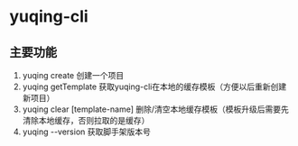 # yuqing-cli

## 主要功能

1. yuqing create <project-name>  创建一个项目
2. yuqing getTemplate 获取yuqing-cli在本地的缓存模板（方便以后重新创建新项目）
3. yuqing clear [template-name] 删除/清空本地缓存模板（模板升级后需要先清除本地缓存，否则拉取的是缓存）
4. yuqing --version 获取脚手架版本号

